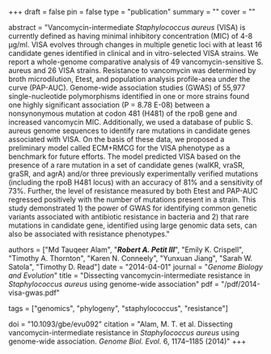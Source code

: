 +++
draft = false
pin = false
type = "publication"
summary = ""
cover = ""

abstract = "Vancomycin-intermediate *Staphylococcus aureus* (VISA) is currently defined as having minimal inhibitory concentration (MIC) of 4-8 µg/ml. VISA evolves through changes in multiple genetic loci with at least 16 candidate genes identified in clinical and in vitro-selected VISA strains. We report a whole-genome comparative analysis of 49 vancomycin-sensitive S. aureus and 26 VISA strains. Resistance to vancomycin was determined by broth microdilution, Etest, and population analysis profile-area under the curve (PAP-AUC). Genome-wide association studies (GWAS) of 55,977 single-nucleotide polymorphisms identified in one or more strains found one highly significant association (P = 8.78 E-08) between a nonsynonymous mutation at codon 481 (H481) of the rpoB gene and increased vancomycin MIC. Additionally, we used a database of public S. aureus genome sequences to identify rare mutations in candidate genes associated with VISA. On the basis of these data, we proposed a preliminary model called ECM+RMCG for the VISA phenotype as a benchmark for future efforts. The model predicted VISA based on the presence of a rare mutation in a set of candidate genes (walKR, vraSR, graSR, and agrA) and/or three previously experimentally verified mutations (including the rpoB H481 locus) with an accuracy of 81% and a sensitivity of 73%. Further, the level of resistance measured by both Etest and PAP-AUC regressed positively with the number of mutations present in a strain. This study demonstrated 1) the power of GWAS for identifying common genetic variants associated with antibiotic resistance in bacteria and 2) that rare mutations in candidate gene, identified using large genomic data sets, can also be associated with resistance phenotypes."

authors = ["Md Tauqeer Alam", "***Robert A. Petit III***", "Emily K. Crispell", "Timothy A. Thornton", "Karen N. Conneely", "Yunxuan Jiang", "Sarah W. Satola", "Timothy D. Read"]
date = "2014-04-01"
journal = "*Genome Biology and Evolution*"
title = "Dissecting vancomycin-intermediate resistance in *Staphylococcus aureus* using genome-wide association"
pdf = "/pdf/2014-visa-gwas.pdf"

tags = ["genomics", "phylogeny", "staphylococcus", "resistance"]

doi = "10.1093/gbe/evu092"
citation = "Alam, M. T. et al. Dissecting vancomycin-intermediate resistance in *Staphylococcus aureus* using genome-wide association. *Genome Biol. Evol.* 6, 1174–1185 (2014)"
+++

